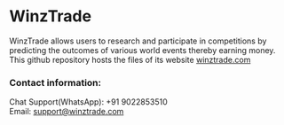 # WinzTrade

WinzTrade allows users to research and participate in competitions by predicting the outcomes of various world events thereby earning money. This github repository hosts the files of its website [winztrade.com](https://winztrade.com)

### Contact information:
Chat Support(WhatsApp): +91 9022853510<br/>
Email: [support@winztrade.com](support@winztrade.com)
